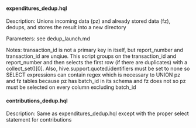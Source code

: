 #### expenditures_dedup.hql
Description: Unions incoming data (pz) and already stored data (fz), dedups, and stores the result into a new directory

Parameters: see dedup_launch.md

Notes: transaction_id is not a primary key in itself, but report_number and transaction_id are unqiue.
This script groups on the transaction_id and report_number and then selects the first row (if there are duplicates)
with a collect_set(<column>)[0]. Also, hive.support.quoted.identifiers must be set to none so SELECT expressions
can contain regex which is necessary to UNION pz and fz tables because pz has batch_id in its schema and fz
does not so pz must be selected on every column excluding batch_id

#### contributions_dedup.hql
Description: Same as expenditures_dedup.hql except with the proper select statement for contributions
